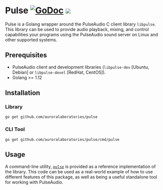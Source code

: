 # Pulse [![GoDoc](https://godoc.org/github.com/auroralaboratories/pulse?status.svg)](https://godoc.org/github.com/auroralaboratories/pulse) ![](https://img.shields.io/github/tag/auroralaboratories/pulse.svg?colorB=6B9DD6&label=GitHub&style=flat)

Pulse is a Golang wrapper around the PulseAudio C client library `libpulse`.  This library can be used to provide audio playback, mixing, and control capabilities your programs using the PulseAudio sound server on Linux and other supported systems.

## Prerequisites

- PulseAudio client and development libraries (`libpulse-dev` [Ubuntu, Debian] or `libpulse-devel` [RedHat, CentOS]).
- Golang >= 1.12

## Installation

### Library

```
go get github.com/auroralaboratories/pulse
```

### CLI Tool

```
go get github.com/auroralaboratories/pulse/cmd/pulse
```

## Usage

A command-line utility, [`pulse`](cmd/pulse) is provided as a reference implementation of the library.  This code can be used as a real-world example of how to use different features of this package, as well as being a useful standalone tool for working with PulseAudio.
